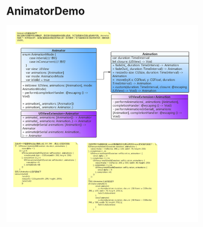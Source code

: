 # AnimatorDemo

![image](https://github.com/LZRight123/AnimatorDemo/blob/master/AnimatorExcample/AnimatorExcample/AnimatorUML.jpg)
